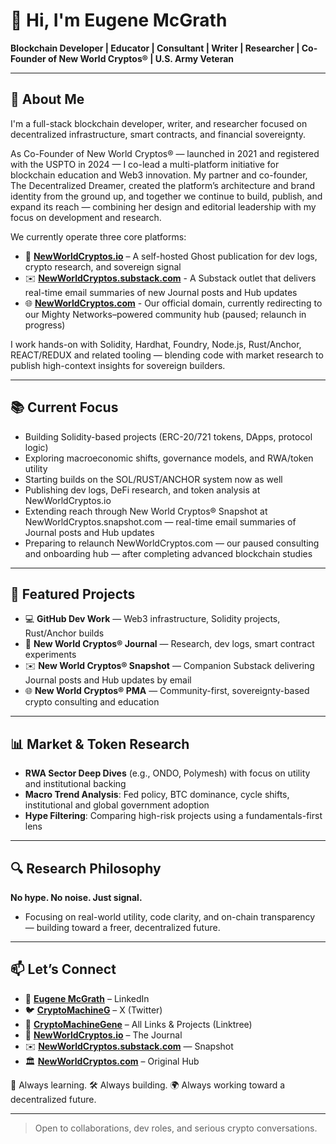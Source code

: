 # 👋 Hi, I'm Eugene McGrath  
**Blockchain Developer | Educator | Consultant | Writer | Researcher | Co-Founder of New World Cryptos® | U.S. Army Veteran**

---------------------------------------------------------------------------------------------------------------------------------------------------------------

## 🧠 About Me

I'm a full-stack blockchain developer, writer, and researcher focused on decentralized infrastructure, smart contracts, and financial sovereignty.

As Co-Founder of New World Cryptos® — launched in 2021 and registered with the USPTO in 2024 — I co-lead a multi-platform initiative for blockchain education and Web3 innovation. My partner and co-founder, The Decentralized Dreamer, created the platform’s architecture and brand identity from the ground up, and together we continue to build, publish, and expand its reach — combining her design and editorial leadership with my focus on development and research.

We currently operate three core platforms:

- 🧠 [**NewWorldCryptos.io**](https://newworldcryptos.io) – A self-hosted Ghost publication for dev logs, crypto research, and sovereign signal
- ✉️ [**NewWorldCryptos.substack.com**](https://newworldcryptos.substack.com) - A Substack outlet that delivers real-time email summaries of new Journal posts and Hub updates
- 🌐 [**NewWorldCryptos.com**](https://www.newworldcryptos.com) - Our official domain, currently redirecting to our Mighty Networks–powered community hub (paused; relaunch in progress)

I work hands-on with Solidity, Hardhat, Foundry, Node.js, Rust/Anchor, REACT/REDUX and related tooling — blending code with market research to publish high-context insights for sovereign builders.

---------------------------------------------------------------------------------------------------------------------------------------------------------------

## 📚 Current Focus

 - Building Solidity-based projects (ERC-20/721 tokens, DApps, protocol logic)
 - Exploring macroeconomic shifts, governance models, and RWA/token utility
 - Starting builds on the SOL/RUST/ANCHOR system now as well
 - Publishing dev logs, DeFi research, and token analysis at NewWorldCryptos.io
 - Extending reach through New World Cryptos® Snapshot at NewWorldCryptos.snapshot.com — real-time email summaries of Journal posts and Hub updates
 - Preparing to relaunch NewWorldCryptos.com — our paused consulting and onboarding hub — after completing advanced blockchain studies

---------------------------------------------------------------------------------------------------------------------------------------------------------------
   
## 🚀 Featured Projects

 - 💻 **GitHub Dev Work** — Web3 infrastructure, Solidity projects, Rust/Anchor builds
 - 🧠 **New World Cryptos® Journal** — Research, dev logs, smart contract experiments
 - ✉️ **New World Cryptos® Snapshot** — Companion Substack delivering Journal posts and Hub updates by email
 - 🌐 **New World Cryptos® PMA** — Community-first, sovereignty-based crypto consulting and education
  
---------------------------------------------------------------------------------------------------------------------------------------------------------------
   
## 📊 Market & Token Research

- **RWA Sector Deep Dives** (e.g., ONDO, Polymesh) with focus on utility and institutional backing  
- **Macro Trend Analysis**: Fed policy, BTC dominance, cycle shifts, institutional and global government adoption  
- **Hype Filtering**: Comparing high-risk projects using a fundamentals-first lens

---------------------------------------------------------------------------------------------------------------------------------------------------------------
   
## 🔍 Research Philosophy

**No hype. No noise. Just signal.**  
- Focusing on real-world utility, code clarity, and on-chain transparency — building toward a freer, decentralized future.

---------------------------------------------------------------------------------------------------------------------------------------------------------------



## 📫 Let’s Connect

- 💼 [**Eugene McGrath**](https://linkedin.com/in/eugene-mcgrath-550b4897) – LinkedIn
- 🐦 [**CryptoMachineG**](https://x.com/CryptoMachineG) – X (Twitter)
- 🔗 [**CryptoMachineGene**](https://linktr.ee/CryptoMachineGene) – All Links & Projects (Linktree)
- 📰 [**NewWorldCryptos.io**](https://newworldcryptos.io) – The Journal
- ✉️ [**NewWorldCryptos.substack.com**](https://newworldcryptos.substack.com) — Snapshot
- 🏛️ [**NewWorldCryptos.com**](https://www.newworldcryptos.com) – Original Hub

🧠 Always learning. 🛠️ Always building. 🌍 Always working toward a decentralized future.

---------------------------------------------------------------------------------------------------------------------------------------------------------------

> Open to collaborations, dev roles, and serious crypto conversations.

